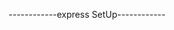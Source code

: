 ------------express SetUp------------

<!--   BASIC

it's best practice to make all the api in a single file or in the index.js file it will decrease controllability.
so we need to make separate js file according to our features.

there is some steps to do it.
------step_1
make routs folder > create file feature_Rout.js

------step_2
const express = require('express');
const featureRouter = express.Router();

------step_3
featureRouter.get('/:id', (req, res) => {
    res.send(`Found with id ${req.params.id || 'null'}`)
});

featureRouter.post('/feature', (req, res) => {
    res.send('feature Added')
})
module.exports = featureRouter;

------step_4
call it from the index.js file or root of the server.

we must need to differentiate the client and server routes.
and we need to add /api before the root url like https://omuk.com/baseurl/?id

it's says add layer.
and we need to add /api before the root url like https://omuk.com/api/baseurl/?id
app.use('/api/baseURL', featureRouter)

Ans:- so the '/' means baseURL
 ----------------------------------------------------------->

<!--  efficient way

we don't need to write
featureRouter.get()
featureRouter.post()
 so
we can write

featureRouter.route('/').get(controllerFunc).post(controllerFunc);
final looks:-

featureRouter.route('/')
    .get((req, res) => {

        res.send(`tools Found`)

    })
    .post((req, res) => {

        res.send('tools Added')

    });


    ------controllerFunc have 3 parameters------
    (req,res,next)=>{

    }




feature wise our file can very big so we can move out the "controllerFunc" to a separate folder.

feature_Controller.js


 ----------------------------------------------------------->

<!--
if the server get a call with unknown route then we can set a function to automatically send a response for unknown routs.

app.all('*', (req, res) => {
  res.send('No Route Found')
})

 ----------------------------------------------------------->

<!-- doc of the route
we need to add some doc about the api to understandable for everyDevelopers

the doc syntax might be like bellow
-------------------GET COMMENT
  /**
   * @api {get} /tools All tools
   * @apiDescription Get all the tools
   * @apiPermission admin
   *
   * @apiHeader {String} Authorization   User's access token
   *
   * @apiParam  {Number{1-}}         [page=1]     List page
   * @apiParam  {Number{1-100}}      [limit=10]  Users per page
   *
   * @apiSuccess {Object[]} all the tools.
   *
   * @apiError (Unauthorized 401)  Unauthorized  Only authenticated users can access the data
   * @apiError (Forbidden 403)     Forbidden     Only admins can access the data
   */


-------------------POST COMMENT
  /** for post route

   * @api {post} /tools add a tool
   * @apiDescription Post a tool
   * @apiPermission anyone

   * @apiHeader {String} Authorization   User's access token

   * @apiSuccess {Object[]} one of all data.

   * @apiError (Unauthorized 401)  Unauthorized  Only authenticated users can access the data
   * @apiError (Forbidden 403)     Forbidden     Only admins can access the data

    */
 ----------------------------------------------------------->

<!-- VERSION OF API

we need to add version no as another layer.
so we can make more versions of our api and if we face any prb with the latest version of api we can rollback to v1;
app.use('/api/v1/baseURL', featureRouter)

we need to create separate folder for each version of api

 ----------------------------------------------------------->

<!-- EXPRESS destructuring

we can destructure req of express like bellow

    const { ip, query, params, body, headers } = req;

    const {send, download, redirect} = res;




 ----------------------------------------------------------->

<!-- express middleware

 express middleware is a normal middleware it's a function, its take 3 parameters(req,res,next){}
 a middleware function can:-
 send.response()
 call the nest middleware in the stack.

 there are 5 kinds of middleware.
 1.application level middleware //=> it will work through the whole application and it will execute for every call.

 we need to use the application level middleware on the top of all the routes. so every time the server get call it will the value.
 app.use(middleware);

 2.middleware for specific route
 featureRouter.route('/:id').get(specificMiddleware, featureController.getAllDetails)

 3.buildIn middleware
 like
 app.use(express.json()); //we can accept json data from request body.

 4.errorHandler middleware
 before listen the app
 app.use(errorHandler);

 ans at the end of the server we need to pass this because if the errorHandler middleWare can't manipulate the error then this will close the app.

process.on('unhandledRejection', (error) => {
  console.error(error.name, error.message);
  app.close(() => {
    precess.exit(1);
  });
});

 5.thirdParty middleware
 // installed library will provide it to us like bellow.
 const cors = require("cors");
 app.use(cors());

 or we can use ------npm i express-rate-limit------ //with this middleware we can set limit of a request of a server or into a server's specific route.
 featureRouter.route('/:id').get(middleware, limiter, featureController.getAllDetails)



 -->
